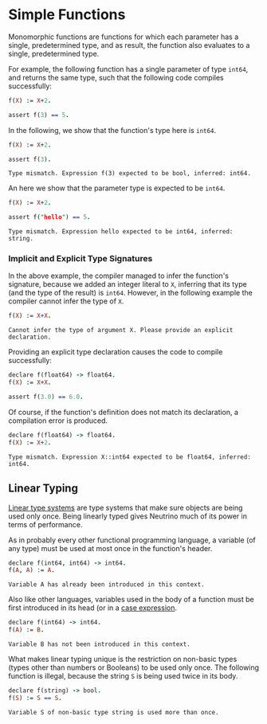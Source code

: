 # Simple Functions

Monomorphic functions are functions for which each parameter has a single, predetermined type, and as result, the function also evaluates to a single, predetermined type.

For example, the following function has a single parameter of type `int64`, and returns the same type, such that the following code compiles successfully:

```prolog
f(X) := X+2.

assert f(3) == 5.
```

In the following, we show that the function's type here is `int64`.

```prolog
f(X) := X+2.

assert f(3).
```

```error
Type mismatch. Expression f(3) expected to be bool, inferred: int64.
```

An here we show that the parameter type is expected to be `int64`.

```prolog
f(X) := X+2.

assert f("hello") == 5.
```

```error
Type mismatch. Expression hello expected to be int64, inferred: string.
```

### Implicit and Explicit Type Signatures

In the above example, the compiler managed to infer the function's signature, because we added an integer literal to `X`, inferring that its type (and the type of the result) is `int64`. However, in the following example the compiler cannot infer the type of `X`.

```prolog
f(X) := X+X.
```

```error
Cannot infer the type of argument X. Please provide an explicit declaration.
```

Providing an explicit type declaration causes the code to compile successfully:

```prolog
declare f(float64) -> float64.
f(X) := X+X.

assert f(3.0) == 6.0.
```

Of course, if the function's definition does not match its declaration, a compilation error is produced.

```prolog
declare f(float64) -> float64.
f(X) := X+2.
```

```error
Type mismatch. Expression X::int64 expected to be float64, inferred: int64.
```

## Linear Typing

[Linear type systems](https://en.wikipedia.org/wiki/Substructural_type_system#Linear_type_systems) are type systems that make sure objects are being used only once. Being linearly typed gives Neutrino much of its power in terms of performance.

As in probably every other functional programming language, a variable (of any type) must be used at most once in the function's header.

```prolog
declare f(int64, int64) -> int64.
f(A, A) := A.
```

```error
Variable A has already been introduced in this context.
```

Also like other languages, variables used in the body of a function must be first introduced in its head (or in a [case expression](unions.md#case-expressions).

```prolog
declare f(int64) -> int64.
f(A) := B.
```

```error
Variable B has not been introduced in this context.
```

What makes linear typing unique is the restriction on non-basic types (types other than numbers or Booleans) to be used only once. The following function is illegal, because the string `S` is being used twice in its body.

```prolog
declare f(string) -> bool.
f(S) := S == S.
```

```error
Variable S of non-basic type string is used more than once.
```
